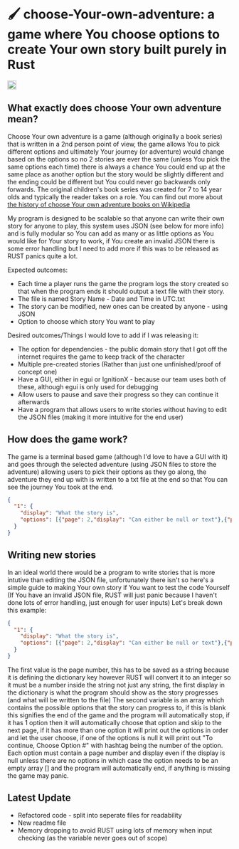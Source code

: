 # 🖌 choose-Your-own-adventure: a game where You choose options to create Your own story built purely in Rust

[<img alt="github" src="https://img.shields.io/badge/github-apc-999" height="20">](https://bitbucket.amazondcl.com/users/anhcowen/repos/choose-your-own-adventure)

## What exactly does choose Your own adventure mean?

Choose Your own adventure is a game (although originally a book series) that is written in a 2nd person point of view, the game allows You to pick different options and ultimately Your journey (or adventure) would change based on the options so no 2 stories are ever the same (unless You pick the same options each time) there is always a chance You could end up at the same place as another option but the story would be slightly different and the ending could be different but You could never go backwards only forwards. The original children's book series was created for 7 to 14 year olds and typically the reader takes on a role. You can find out more about [the history of choose Your own adventure books on Wikipedia](https://en.wikipedia.org/wiki/Choose_Your_Own_Adventure)

My program is designed to be scalable so that anyone can write their own story for anyone to play, this system uses JSON (see below for more info) and is fully modular so You can add as many or as little options as You would like for Your story to work, if You create an invalid JSON there is some error handling but I need to add more if this was to be released as RUST panics quite a lot.

Expected outcomes:

* Each time a player runs the game the program logs the story created so that when the program ends it should output a text file with their story.
* The file is named Story Name - Date and Time in UTC.txt
* The story can be modified, new ones can be created by anyone - using JSON
* Option to choose which story You want to play

Desired outcomes/Things I would love to add if I was releasing it:

* The option for dependencies - the public domain story that I got off the internet requires the game to keep track of the character
* Multiple pre-created stories (Rather than just one unfinished/proof of concept one)
* Have a GUI, either in egui or IgnitionX - because our team uses both of these, although egui is only used for debugging
* Allow users to pause and save their progress so they can continue it afterwards
* Have a program that allows users to write stories without having to edit the JSON files (making it more intuitive for the end user)

## How does the game work?

The game is a terminal based game (although I'd love to have a GUI with it) and goes through the selected adventure (using JSON files to store the adventure) allowing users to pick their options as they go along, the adventure they end up with is written to a txt file at the end so that You can see the journey You took at the end.
``` JSON
{
  "1": {
    "display": "What the story is",
    "options": [{"page": 2,"display": "Can either be null or text"},{"page": 3,"display": "Each option is stored within the array/vector"}]
  }
}
```

## Writing new stories

In an ideal world there would be a program to write stories that is more intutive than editing the JSON file, unfortunately there isn't so here's a simple guide to making Your own story if You want to test the code Yourself (If You have an invalid JSON file, RUST will just panic because I haven't done lots of error handling, just enough for user inputs)
Let's break down this example:

``` JSON
{
  "1": {
    "display": "What the story is",
    "options": [{"page": 2,"display": "Can either be null or text"},{"page": 3,"display": "Each option is stored within the array/vector"}]
  }
}
```

The first value is the page number, this has to be saved as a string because it is defining the dictionary key however RUST will convert it to an integer so it must be a number inside the string not just any string, the first display in the dictionary is what the program should show as the story progresses (and what will be written to the file) The second variable is an array which contains the possible options that the story can progress to, if this is blank this signifies the end of the game and the program will automatically stop, if it has 1 option then it will automatically choose that option and skip to the next page, if it has more than one option it will print out the options in order and let the user choose, if one of the options is null it will print out "To continue, Choose Option #" with hashtag being the number of the option. Each option must contain a page number and display even if the display is null unless there are no options in which case the option needs to be an empty array [] and the program will automatically end, if anything is missing the game may panic.

## Latest Update

* Refactored code - split into seperate files for readability
* New readme file
* Memory dropping to avoid RUST using lots of memory when input checking (as the variable never goes out of scope)
